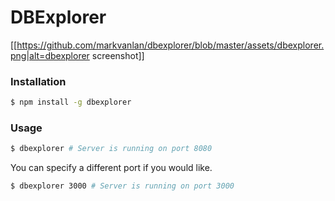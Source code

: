 # DBExplorer

[[https://github.com/markvanlan/dbexplorer/blob/master/assets/dbexplorer.png|alt=dbexplorer screenshot]]

### Installation
```bash
$ npm install -g dbexplorer
```

### Usage
```bash
$ dbexplorer # Server is running on port 8080
```

You can specify a different port if you would like.
```bash
$ dbexplorer 3000 # Server is running on port 3000

```